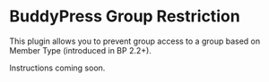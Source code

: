 # BuddyPress Group Restriction

This plugin allows you to prevent group access to a group based on Member Type (introduced in BP 2.2+).

Instructions coming soon. 
